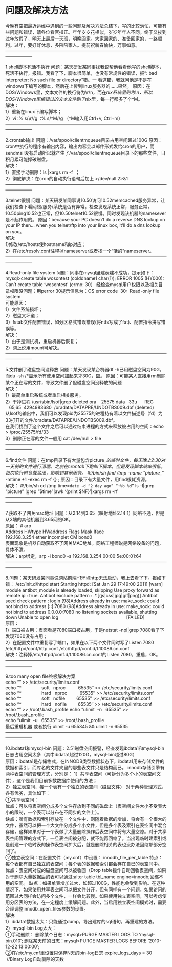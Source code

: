 ﻿
# 问题及解决方法

今晚有空把最近运维中遇到的一些问题及解决方法总结下，写的比较匆忙，可能有些问题和错误，请各位看官指正。年年岁岁花相似，岁岁年年人不同。终于又挨到过年放假了，明天上最后一天班，明晚回家。大家回家的、准备回家的，一路顺利。过年，要好好休息，多陪陪家人。提前祝新春愉快，万事如意。
——————————————————————————————————————————

1.shell脚本死活不执行 问题：某天研发某同事找我说帮他看看他写的shell脚本，死活不执行，报错。我看了下，脚本很简单，也没有常规性的错误，报“: bad interpreter: No such file or directory”错。一 看这错，我就问他是不是在windows下编写的脚本，然后在上传到linux服务器的……果然。 原因：在DOS/Windows里，文本文件的换行符为\r\n，而在*nix系统里则为\n，所以DOS/Windows里编辑过的文本文件到了*nix里，每一行都多了个^M。  
解决：  
1）重新在linux下编写脚本；  
2）vi :% s/\r//g  :% s/^M//g （^M输入用Ctrl+v, Ctrl+m）
 ——————————————————————————————————————————

2.crontab输出 问题：/var/spool/clientmqueue目录占用空间超过100G 原因：cron中执行的程序有输出内容，输出内容会以邮件形式发给cron的用户，而sendmail没有启动所以就产生了/var/spool/clientmqueue目录下的那些文件，日积月累可能撑破磁盘。  
解决：  
1）直接手动删除：ls |xargs rm -f  ；  
2）彻底解决：在cron的自动执行语句后加上 >/dev/null 2>&1  
 ——————————————————————————————————————————

3.telnet很慢 问题：某天研发某同事说10.50访问10.52memcached服务异常，让我们检查下看网络/服务/系统是否有异常。检查发现系统正常，服务正常，10.50ping10.52也正常，但10.50telnet10.52很慢。同时发现该机器的namesever是不起作用的。 原因：because your PC doesn’t do a reverse DNS lookup on your IP then… when you telnet/ftp into your linux box, it’ll do a dns lookup on you。  
解决:  
1)修改/etc/hosts使hostname和ip对应；  
2）在/etc/resolv.conf注释掉nameserver或者找一个“活的”nameserver。  
 ——————————————————————————————————————————

4.Read-only file system 问题：同事在mysql里建表建不成功，提示如下： mysql>create table wosontest (colddname1 char(1)); ERROR 1005 (HY000): Can’t create table ‘wosontest’ (errno: 30） 经检查mysql用户权限以及相关目录权限没问题；用perror 30提示信息为：OS error code  30:  Read-only file system  
可能原因：  
1）文件系统损坏；  
2）磁盘又坏道；  
3）fstab文件配置错误，如分区格式错误错误(将ntfs写成了fat)、配置指令拼写错误等。  
解决：  
1）由于是测试机，重启机器后恢复；  
2）网上说用mount可解决。  
 ——————————————————————————————————————————

5.文件删了磁盘空间没释放 问题：某天发现某台机器df -h已用磁盘空间为90G，而du -sh /*显示所有使用空间加起来才30G，囧。 原因：可能某人直接用rm删除某个正在写的文件，导致文件删了但磁盘空间没释放的问题  
解决：  
1）最简单重启系统或者重启相关服务。  
2）干掉进程 /usr/sbin/lsof|grep deleted ora    25575 data   33u      REG              65,65  4294983680  /oradata/DATAPRE/UNDOTBS009.dbf (deleted)  
从lsof的输出中，我们可以发现pid为25575的进程持有着以文件描述号（fd）为 33打开的文件/oradata/DATAPRE/UNDOTBS009.dbf。  
在我们找到了这个文件之后可以通过结束进程的方式来释放被占用的空间：echo > /proc/25575/fd/33  
3）删除正在写的文件一般用 cat /dev/null > file  
——————————————————————————————————————————

6.find文件 问题：在tmp目录下有大量包含picture_*的临时文件，每天晚上2:30对一天前的文件进行清理。之前在crontab下跑如下脚本，但是发现脚本效率很低，每次执行时负载猛涨，影响到其他服务。 #!/bin/sh find /tmp -name “picture_*” -mtime +1 -exec rm -f {} \; 原因：目录下有大量文件，用find很耗资源。  
解决： #!/bin/sh cd /tmp time=`date -d “2 day ago” “+%b %d”` ls -l|grep “picture” |grep “$time”|awk ‘{print $NF}’|xargs rm -rf  
——————————————————————————————————————————

7.获取不了网关mac地址 问题：从2.14到3.65（映射地址2.14  1）网络不通，但是从3端的其他机器到3.65网络OK。  
原因： # arp  
Address           HWtype    HWaddress    Flags Mask    Iface  
192.168.3.254     ether     incomplet    CM            bond0  
表面现象是机器自动获取不了网关MAC地址，网络工程师说是网络设备的问题，具体不清。  
解决：arp绑定，arp -i bond0 -s 192.168.3.254 00:00:5e:00:01:64  
 ——————————————————————————————————————————

8.问题：某天研发某同事说网站前端+1环境http无法启动，我上去看了下。报如下错： /etc/init.d/httpd start Starting httpd: [Sat Jan 29 17:49:00 2011] [warn] module antibot_module is already loaded, skipping Use proxy forward as remote ip : true. Antibot exclude pattern : .*\.[(js|css|jpg|gif|png)] Antibot seed check pattern : login (98)Address already in use: make_sock: could not bind to address [::]:7080 (98)Address already in use: make_sock: could not bind to address 0.0.0.0:7080 no listening sockets available, shutting down Unable to open log                                                      [FAILED]  
原因：  
1）端口被占用：表面看是7080端口被占用，于是netstat -npl|grep 7080看了下发现7080没有占用；  
2）在配置文件中重复写了端口，如果在以下两个文件同时写了Listen 7080 /etc/httpd/conf/http.conf /etc/httpd/conf.d/t.10086.cn.conf  
解决：注释掉/etc/httpd/conf.d/t.10086.cn.conf的Listen 7080，重启，OK。  
——————————————————————————————————————————

9.too many open file终极解决方案  
echo “” >> /etc/security/limits.conf  
echo “*                soft   nproc          65535″ >> /etc/security/limits.conf  
echo “*                hard   nproc          65535″ >> /etc/security/limits.conf  
echo “*                soft   nofile         65535″ >> /etc/security/limits.conf  
echo “*                hard   nofile         65535″ >> /etc/security/limits.conf  
echo “” >> /root/.bash_profile echo “ulimit  -n   65535″ >> /root/.bash_profile  
echo “ulimit  -u   65535″ >> /root/.bash_profile  
最后重启机器 或者执行 ulimit -u 655345 && ulimit -n 65535  
——————————————————————————————————————————

10.ibdata1和mysql-bin 问题：2.51磁盘空间报警，经查发现ibdata1和mysql-bin日志占用空间太多（其中ibdata1超过120G，mysql-bin超过80G）  
原因：ibdata1是存储格式，在INNODB类型数据状态下，ibdata1用来存储文件的数据和索引，而库名的文件夹里的那些表文件只是结构而已。 innodb存储引擎有两种表空间的管理方式，分别是：
1）共享表空间（可拆分为多个小的表空间文件），这个是我们目前多数数据库使用的方法；  
2）独立表空间，每一个表有一个独立的表空间（磁盘文件） 对于两种管理方式，各有优劣，具体如下：  
①共享表空间：  
优点：可以将表空间分成多个文件存放到不同的磁盘上（表空间文件大小不受表大小的限制，一个表可以分布在不同步的文件上）。  
缺点：所有数据和索引存放在一个文件中，则随着数据的增加，将会有一个很大的文件，虽然可以把一个大文件分成多个小文件，但是多个表及索引在表空间中混合存储，这样如果对于一个表做了大量删除操作后表空间中将有大量空隙。对于共享表空间管理的方式下，一旦表空间被分配，就不能再回缩了。当出现临时建索引或是创建一个临时表的操作表空间扩大后，就是删除相关的表也没办法回缩那部分空间了。  
②独立表空间：在配置文件（my.cnf）中设置： innodb_file_per_table 特点：每个表都有自已独立的表空间；每个表的数据和索引都会存在自已的表空间中。 优点：表空间对应的磁盘空间可以被收回（Drop table操作自动回收表空间，如果对于删除大量数据后的表可以通过:alter table tbl_name engine=innodb;回缩不用的空间。 缺点：如果单表增加过大，如超过100G，性能也会受到影响。在这种情况下，如果使用共享表空间可以把文件分开，但有同样有一个问题，如果访问的范围过大同样会访问多个文件，一样会比较慢。如果使用独立表空间，可以考虑使用分区表的方法，在一定程度上缓解问题。此外，当启用独立表空间模式时，需要合理调整innodb_open_files参数的设置。  
解决:  
1）ibdata1数据太大：只能通过dump，导出建库的sql语句，再重建的方法。  
2）mysql-bin Log太大：  
①手动删除： 删除某个日志：mysql>PURGE MASTER LOGS TO ‘mysql-bin.010′; 删除某天前的日志：mysql>PURGE MASTER LOGS BEFORE ’2010-12-22 13:00:00′;  
②在/etc/my.cnf里设置只保存N天的bin-log日志 expire_logs_days = 30  //Binary Log自动删除的天数  
